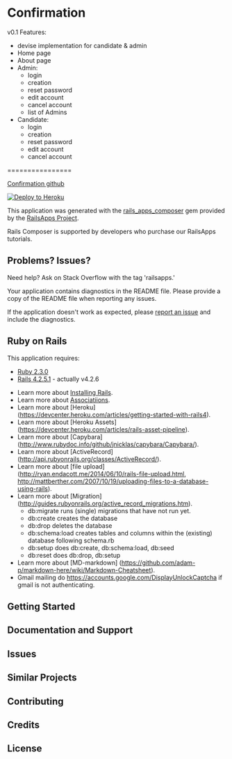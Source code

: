 Confirmation
================
v0.1
Features:
* devise implementation for candidate & admin
* Home page
* About page
* Admin:
  * login
  * creation
  * reset password
  * edit account
  * cancel account
  * list of Admins
* Candidate:
  * login
  * creation
  * reset password
  * edit account
  * cancel account
  
================

[Confirmation github](https://github.com/pkristoff/confirmation)

[![Deploy to Heroku](https://www.herokucdn.com/deploy/button.png)](https://heroku.com/deploy)

This application was generated with the [rails_apps_composer](https://github.com/RailsApps/rails_apps_composer) gem
provided by the [RailsApps Project](http://railsapps.github.io/).

Rails Composer is supported by developers who purchase our RailsApps tutorials.

Problems? Issues?
-----------

Need help? Ask on Stack Overflow with the tag 'railsapps.'

Your application contains diagnostics in the README file. Please provide a copy of the README file when reporting any issues.

If the application doesn't work as expected, please [report an issue](https://github.com/RailsApps/rails_apps_composer/issues)
and include the diagnostics.

Ruby on Rails
-------------

This application requires:

- [Ruby 2.3.0](http://ruby-doc.org/core-2.3.0/)
- [Rails 4.2.5.1](http://guides.rubyonrails.org/) - actually v4.2.6

* Learn more about [Installing Rails](http://railsapps.github.io/installing-rails.html).
* Learn more about [Associatiions](http://guides.rubyonrails.org/association_basics.html).
* Learn more about [Heroku] (https://devcenter.heroku.com/articles/getting-started-with-rails4).
* Learn more about [Heroku Assets] (https://devcenter.heroku.com/articles/rails-asset-pipeline).
* Learn more about [Capybara] (http://www.rubydoc.info/github/jnicklas/capybara/Capybara/).
* Learn more about [ActiveRecord] (http://api.rubyonrails.org/classes/ActiveRecord/).
* Learn more about [file upload] (http://ryan.endacott.me/2014/06/10/rails-file-upload.html,
                                    http://mattberther.com/2007/10/19/uploading-files-to-a-database-using-rails).
* Learn more about [Migration] (http://guides.rubyonrails.org/active_record_migrations.htm).
  * db:migrate runs (single) migrations that have not run yet.
  * db:create creates the database
  * db:drop deletes the database
  * db:schema:load creates tables and columns within the (existing) database following schema.rb
  * db:setup does db:create, db:schema:load, db:seed
  * db:reset does db:drop, db:setup
* Learn more about [MD-markdown] (https://github.com/adam-p/markdown-here/wiki/Markdown-Cheatsheet).
* Gmail mailing do https://accounts.google.com/DisplayUnlockCaptcha if gmail is not authenticating.


Getting Started
---------------

Documentation and Support
-------------------------

Issues
-------------

Similar Projects
----------------

Contributing
------------

Credits
-------

License
-------

